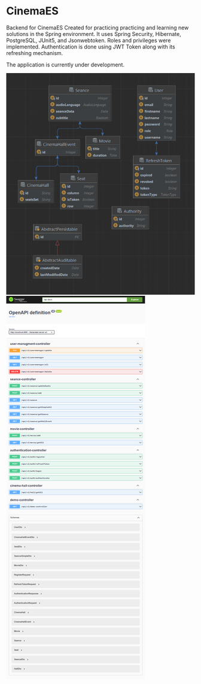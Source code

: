 # CinemaES
Backend for CinemaES
Created for practicing practicing and learning new solutions in the Spring environment.
It uses Spring Security, Hibernate, PostgreSQL, JUnit5, and Jsonwebtoken.
Roles and privileges were implemented.
Authentication is done using JWT Token along with its refreshing mechanism.

The application is currently under development. 

![Alt Text](https://github.com/mariusz0674/cinemaES_BackEnd/blob/master/Hibernate.bmp)
![Alt Text](https://github.com/mariusz0674/cinemaES_BackEnd/blob/master/screencapture-localhost-8081-docs-swagger-ui-index-html-2023-04-03-20_47_50.png)


